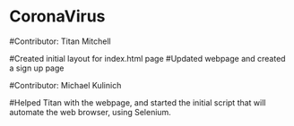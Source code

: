 # CoronaVirus
#Contributor: Titan Mitchell

#Created initial layout for index.html page
#Updated webpage and created a sign up page

#Contributor: Michael Kulinich

#Helped Titan with the webpage, and started the initial script that will automate the web browser, using Selenium.
